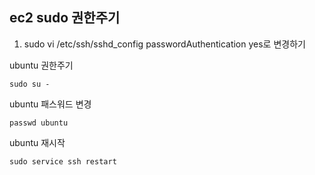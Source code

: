 ## ec2 sudo 권한주기
1. sudo vi /etc/ssh/sshd_config
passwordAuthentication yes로 변경하기

ubuntu 권한주기
```
sudo su -
```
ubuntu 패스워드 변경
```
passwd ubuntu
```

ubuntu 재시작
```
sudo service ssh restart
```
